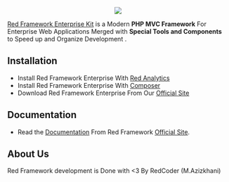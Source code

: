 <p align="center"><a href="http://redframework.ir" target="_blank">
    <img src="http://redframework.ir/public/Red/Images/Red_Framework_Logo_For_Header.png">
</a></p>

[Red Framework Enterprise Kit][1] is a Modern **PHP MVC Framework** For Enterprise Web Applications Merged with **Special Tools and Components** to Speed up and Organize Development .

Installation
------------

* Install Red Framework Enterprise With [Red Analytics][2]
* Install Red Framework Enterprise With [Composer][3]
* Download Red Framework Enterprise From Our [Official Site][1]

Documentation
-------------

* Read the [Documentation][4] From Red Framework [Official Site][1].


About Us
--------

Red Framework development is Done with <3 By RedCoder (M.Azizkhani)

[1]: http://redframework.ir
[2]: http://redframework.ir/projects/red-analytics
[3]: https://packagist.org/packages/redframework/enterprise
[4]: http://redframework.ir/documentation/en/enterprise/master/document.html

